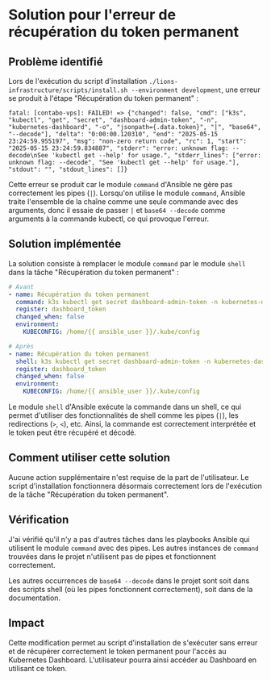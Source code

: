 # Solution pour l'erreur de récupération du token permanent

## Problème identifié

Lors de l'exécution du script d'installation `./lions-infrastructure/scripts/install.sh --environment development`, une erreur se produit à l'étape "Récupération du token permanent" :

```
fatal: [contabo-vps]: FAILED! => {"changed": false, "cmd": ["k3s", "kubectl", "get", "secret", "dashboard-admin-token", "-n", "kubernetes-dashboard", "-o", "jsonpath={.data.token}", "|", "base64", "--decode"], "delta": "0:00:00.120310", "end": "2025-05-15 23:24:59.955197", "msg": "non-zero return code", "rc": 1, "start": "2025-05-15 23:24:59.834887", "stderr": "error: unknown flag: --decode\nSee 'kubectl get --help' for usage.", "stderr_lines": ["error: unknown flag: --decode", "See 'kubectl get --help' for usage."], "stdout": "", "stdout_lines": []}
```

Cette erreur se produit car le module `command` d'Ansible ne gère pas correctement les pipes (`|`). Lorsqu'on utilise le module `command`, Ansible traite l'ensemble de la chaîne comme une seule commande avec des arguments, donc il essaie de passer `|` et `base64 --decode` comme arguments à la commande kubectl, ce qui provoque l'erreur.

## Solution implémentée

La solution consiste à remplacer le module `command` par le module `shell` dans la tâche "Récupération du token permanent" :

```yaml
# Avant
- name: Récupération du token permanent
  command: k3s kubectl get secret dashboard-admin-token -n kubernetes-dashboard -o jsonpath='{.data.token}' | base64 --decode
  register: dashboard_token
  changed_when: false
  environment:
    KUBECONFIG: /home/{{ ansible_user }}/.kube/config

# Après
- name: Récupération du token permanent
  shell: k3s kubectl get secret dashboard-admin-token -n kubernetes-dashboard -o jsonpath='{.data.token}' | base64 --decode
  register: dashboard_token
  changed_when: false
  environment:
    KUBECONFIG: /home/{{ ansible_user }}/.kube/config
```

Le module `shell` d'Ansible exécute la commande dans un shell, ce qui permet d'utiliser des fonctionnalités de shell comme les pipes (`|`), les redirections (`>`, `<`), etc. Ainsi, la commande est correctement interprétée et le token peut être récupéré et décodé.

## Comment utiliser cette solution

Aucune action supplémentaire n'est requise de la part de l'utilisateur. Le script d'installation fonctionnera désormais correctement lors de l'exécution de la tâche "Récupération du token permanent".

## Vérification

J'ai vérifié qu'il n'y a pas d'autres tâches dans les playbooks Ansible qui utilisent le module `command` avec des pipes. Les autres instances de `command` trouvées dans le projet n'utilisent pas de pipes et fonctionnent correctement.

Les autres occurrences de `base64 --decode` dans le projet sont soit dans des scripts shell (où les pipes fonctionnent correctement), soit dans de la documentation.

## Impact

Cette modification permet au script d'installation de s'exécuter sans erreur et de récupérer correctement le token permanent pour l'accès au Kubernetes Dashboard. L'utilisateur pourra ainsi accéder au Dashboard en utilisant ce token.